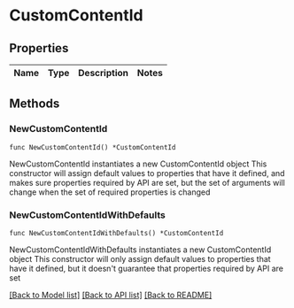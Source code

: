 # CustomContentId

## Properties

Name | Type | Description | Notes
------------ | ------------- | ------------- | -------------

## Methods

### NewCustomContentId

`func NewCustomContentId() *CustomContentId`

NewCustomContentId instantiates a new CustomContentId object
This constructor will assign default values to properties that have it defined,
and makes sure properties required by API are set, but the set of arguments
will change when the set of required properties is changed

### NewCustomContentIdWithDefaults

`func NewCustomContentIdWithDefaults() *CustomContentId`

NewCustomContentIdWithDefaults instantiates a new CustomContentId object
This constructor will only assign default values to properties that have it defined,
but it doesn't guarantee that properties required by API are set


[[Back to Model list]](../README.md#documentation-for-models) [[Back to API list]](../README.md#documentation-for-api-endpoints) [[Back to README]](../README.md)


